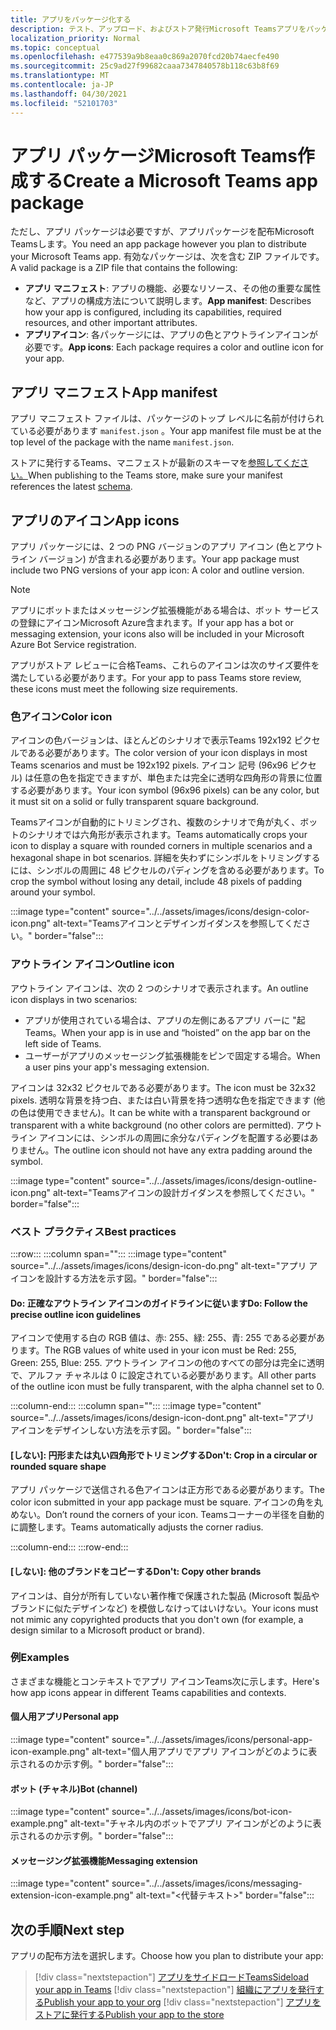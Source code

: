 ```yaml
---
title: アプリをパッケージ化する
description: テスト、アップロード、およびストア発行Microsoft Teamsアプリをパッケージ化する方法について学習します。
localization_priority: Normal
ms.topic: conceptual
ms.openlocfilehash: e477539a9b8eaa0c869a2070fcd20b74aecfe490
ms.sourcegitcommit: 25c9ad27f99682caaa7347840578b118c63b8f69
ms.translationtype: MT
ms.contentlocale: ja-JP
ms.lasthandoff: 04/30/2021
ms.locfileid: "52101703"
---
```

# <a name="create-a-microsoft-teams-app-package"></a><span data-ttu-id="1a534-103">アプリ パッケージMicrosoft Teams作成する</span><span class="sxs-lookup"><span data-stu-id="1a534-103">Create a Microsoft Teams app package</span></span>

<span data-ttu-id="1a534-104">ただし、アプリ パッケージは必要ですが、アプリパッケージを配布Microsoft Teamsします。</span><span class="sxs-lookup"><span data-stu-id="1a534-104">You need an app package however you plan to distribute your Microsoft Teams app.</span></span> <span data-ttu-id="1a534-105">有効なパッケージは、次を含む ZIP ファイルです。</span><span class="sxs-lookup"><span data-stu-id="1a534-105">A valid package is a ZIP file that contains the following:</span></span>

* <span data-ttu-id="1a534-106">**アプリ マニフェスト**: アプリの機能、必要なリソース、その他の重要な属性など、アプリの構成方法について説明します。</span><span class="sxs-lookup"><span data-stu-id="1a534-106">**App manifest**: Describes how your app is configured, including its capabilities, required resources, and other important attributes.</span></span>
* <span data-ttu-id="1a534-107">**アプリアイコン**: 各パッケージには、アプリの色とアウトラインアイコンが必要です。</span><span class="sxs-lookup"><span data-stu-id="1a534-107">**App icons**: Each package requires a color and outline icon for your app.</span></span>

## <a name="app-manifest"></a><span data-ttu-id="1a534-108">アプリ マニフェスト</span><span class="sxs-lookup"><span data-stu-id="1a534-108">App manifest</span></span>

<span data-ttu-id="1a534-109">アプリ マニフェスト ファイルは、パッケージのトップ レベルに名前が付けられている必要があります `manifest.json` 。</span><span class="sxs-lookup"><span data-stu-id="1a534-109">Your app manifest file must be at the top level of the package with the name `manifest.json`.</span></span> 

<span data-ttu-id="1a534-110">ストアに発行するTeams、マニフェストが最新のスキーマを[参照してください。](~/resources/schema/manifest-schema.md)</span><span class="sxs-lookup"><span data-stu-id="1a534-110">When publishing to the Teams store, make sure your manifest references the latest [schema](~/resources/schema/manifest-schema.md).</span></span>

## <a name="app-icons"></a><span data-ttu-id="1a534-111">アプリのアイコン</span><span class="sxs-lookup"><span data-stu-id="1a534-111">App icons</span></span>

<span data-ttu-id="1a534-112">アプリ パッケージには、2 つの PNG バージョンのアプリ アイコン (色とアウトライン バージョン) が含まれる必要があります。</span><span class="sxs-lookup"><span data-stu-id="1a534-112">Your app package must include two PNG versions of your app icon: A color and outline version.</span></span>

> [!Note]
> <span data-ttu-id="1a534-113">アプリにボットまたはメッセージング拡張機能がある場合は、ボット サービスの登録にアイコンMicrosoft Azure含まれます。</span><span class="sxs-lookup"><span data-stu-id="1a534-113">If your app has a bot or messaging extension, your icons also will be included in your Microsoft Azure Bot Service registration.</span></span>

<span data-ttu-id="1a534-114">アプリがストア レビューに合格Teams、これらのアイコンは次のサイズ要件を満たしている必要があります。</span><span class="sxs-lookup"><span data-stu-id="1a534-114">For your app to pass Teams store review, these icons must meet the following size requirements.</span></span>

### <a name="color-icon"></a><span data-ttu-id="1a534-115">色アイコン</span><span class="sxs-lookup"><span data-stu-id="1a534-115">Color icon</span></span>

<span data-ttu-id="1a534-116">アイコンの色バージョンは、ほとんどのシナリオで表示Teams 192x192 ピクセルである必要があります。</span><span class="sxs-lookup"><span data-stu-id="1a534-116">The color version of your icon displays in most Teams scenarios and must be 192x192 pixels.</span></span> <span data-ttu-id="1a534-117">アイコン 記号 (96x96 ピクセル) は任意の色を指定できますが、単色または完全に透明な四角形の背景に位置する必要があります。</span><span class="sxs-lookup"><span data-stu-id="1a534-117">Your icon symbol (96x96 pixels) can be any color, but it must sit on a solid or fully transparent square background.</span></span>

<span data-ttu-id="1a534-118">Teamsアイコンが自動的にトリミングされ、複数のシナリオで角が丸く、ボットのシナリオでは六角形が表示されます。</span><span class="sxs-lookup"><span data-stu-id="1a534-118">Teams automatically crops your icon to display a square with rounded corners in multiple scenarios and a hexagonal shape in bot scenarios.</span></span> <span data-ttu-id="1a534-119">詳細を失わずにシンボルをトリミングするには、シンボルの周囲に 48 ピクセルのパディングを含める必要があります。</span><span class="sxs-lookup"><span data-stu-id="1a534-119">To crop the symbol without losing any detail, include 48 pixels of padding around your symbol.</span></span>

:::image type="content" source="../../assets/images/icons/design-color-icon.png" alt-text="Teamsアイコンとデザインガイダンスを参照してください。" border="false":::

### <a name="outline-icon"></a><span data-ttu-id="1a534-121">アウトライン アイコン</span><span class="sxs-lookup"><span data-stu-id="1a534-121">Outline icon</span></span>

<span data-ttu-id="1a534-122">アウトライン アイコンは、次の 2 つのシナリオで表示されます。</span><span class="sxs-lookup"><span data-stu-id="1a534-122">An outline icon displays in two scenarios:</span></span>

* <span data-ttu-id="1a534-123">アプリが使用されている場合は、アプリの左側にあるアプリ バーに "起Teams。</span><span class="sxs-lookup"><span data-stu-id="1a534-123">When your app is in use and “hoisted” on the app bar on the left side of Teams.</span></span>
* <span data-ttu-id="1a534-124">ユーザーがアプリのメッセージング拡張機能をピンで固定する場合。</span><span class="sxs-lookup"><span data-stu-id="1a534-124">When a user pins your app's messaging extension.</span></span>

<span data-ttu-id="1a534-125">アイコンは 32x32 ピクセルである必要があります。</span><span class="sxs-lookup"><span data-stu-id="1a534-125">The icon must be 32x32 pixels.</span></span> <span data-ttu-id="1a534-126">透明な背景を持つ白、または白い背景を持つ透明な色を指定できます (他の色は使用できません)。</span><span class="sxs-lookup"><span data-stu-id="1a534-126">It can be white with a transparent background or transparent with a white background (no other colors are permitted).</span></span> <span data-ttu-id="1a534-127">アウトライン アイコンには、シンボルの周囲に余分なパディングを配置する必要はありません。</span><span class="sxs-lookup"><span data-stu-id="1a534-127">The outline icon should not have any extra padding around the symbol.</span></span>

:::image type="content" source="../../assets/images/icons/design-outline-icon.png" alt-text="Teamsアイコンの設計ガイダンスを参照してください。" border="false":::

### <a name="best-practices"></a><span data-ttu-id="1a534-129">ベスト プラクティス</span><span class="sxs-lookup"><span data-stu-id="1a534-129">Best practices</span></span>

:::row:::
   :::column span="":::
:::image type="content" source="../../assets/images/icons/design-icon-do.png" alt-text="アプリ アイコンを設計する方法を示す図。" border="false":::

#### <a name="do-follow-the-precise-outline-icon-guidelines"></a><span data-ttu-id="1a534-131">Do: 正確なアウトライン アイコンのガイドラインに従います</span><span class="sxs-lookup"><span data-stu-id="1a534-131">Do: Follow the precise outline icon guidelines</span></span>

<span data-ttu-id="1a534-132">アイコンで使用する白の RGB 値は、赤: 255、緑: 255、青: 255 である必要があります。</span><span class="sxs-lookup"><span data-stu-id="1a534-132">The RGB values of white used in your icon must be Red: 255, Green: 255, Blue: 255.</span></span> <span data-ttu-id="1a534-133">アウトライン アイコンの他のすべての部分は完全に透明で、アルファ チャネルは 0 に設定されている必要があります。</span><span class="sxs-lookup"><span data-stu-id="1a534-133">All other parts of the outline icon must be fully transparent, with the alpha channel set to 0.</span></span>

   :::column-end:::
   :::column span="":::
:::image type="content" source="../../assets/images/icons/design-icon-dont.png" alt-text="アプリ アイコンをデザインしない方法を示す図。" border="false":::

#### <a name="dont-crop-in-a-circular-or-rounded-square-shape"></a><span data-ttu-id="1a534-135">[しない]: 円形または丸い四角形でトリミングする</span><span class="sxs-lookup"><span data-stu-id="1a534-135">Don't: Crop in a circular or rounded square shape</span></span>

<span data-ttu-id="1a534-136">アプリ パッケージで送信される色アイコンは正方形である必要があります。</span><span class="sxs-lookup"><span data-stu-id="1a534-136">The color icon submitted in your app package must be square.</span></span> <span data-ttu-id="1a534-137">アイコンの角を丸めない。</span><span class="sxs-lookup"><span data-stu-id="1a534-137">Don’t round the corners of your icon.</span></span> <span data-ttu-id="1a534-138">Teamsコーナーの半径を自動的に調整します。</span><span class="sxs-lookup"><span data-stu-id="1a534-138">Teams automatically adjusts the corner radius.</span></span>

   :::column-end:::
:::row-end:::

#### <a name="dont-copy-other-brands"></a><span data-ttu-id="1a534-139">[しない]: 他のブランドをコピーする</span><span class="sxs-lookup"><span data-stu-id="1a534-139">Don't: Copy other brands</span></span>

<span data-ttu-id="1a534-140">アイコンは、自分が所有していない著作権で保護された製品 (Microsoft 製品やブランドに似たデザインなど) を模倣しなけってはいけない。</span><span class="sxs-lookup"><span data-stu-id="1a534-140">Your icons must not mimic any copyrighted products that you don't own (for example, a design similar to a Microsoft product or brand).</span></span>

### <a name="examples"></a><span data-ttu-id="1a534-141">例</span><span class="sxs-lookup"><span data-stu-id="1a534-141">Examples</span></span>

<span data-ttu-id="1a534-142">さまざまな機能とコンテキストでアプリ アイコンTeams次に示します。</span><span class="sxs-lookup"><span data-stu-id="1a534-142">Here's how app icons appear in different Teams capabilities and contexts.</span></span>

#### <a name="personal-app"></a><span data-ttu-id="1a534-143">個人用アプリ</span><span class="sxs-lookup"><span data-stu-id="1a534-143">Personal app</span></span>

:::image type="content" source="../../assets/images/icons/personal-app-icon-example.png" alt-text="個人用アプリでアプリ アイコンがどのように表示されるのか示す例。" border="false":::

#### <a name="bot-channel"></a><span data-ttu-id="1a534-145">ボット (チャネル)</span><span class="sxs-lookup"><span data-stu-id="1a534-145">Bot (channel)</span></span>

:::image type="content" source="../../assets/images/icons/bot-icon-example.png" alt-text="チャネル内のボットでアプリ アイコンがどのように表示されるのか示す例。" border="false":::

#### <a name="messaging-extension"></a><span data-ttu-id="1a534-147">メッセージング拡張機能</span><span class="sxs-lookup"><span data-stu-id="1a534-147">Messaging extension</span></span>

:::image type="content" source="../../assets/images/icons/messaging-extension-icon-example.png" alt-text="<代替テキスト>" border="false":::

## <a name="next-step"></a><span data-ttu-id="1a534-149">次の手順</span><span class="sxs-lookup"><span data-stu-id="1a534-149">Next step</span></span>

<span data-ttu-id="1a534-150">アプリの配布方法を選択します。</span><span class="sxs-lookup"><span data-stu-id="1a534-150">Choose how you plan to distribute your app:</span></span>

> [!div class="nextstepaction"]
> [<span data-ttu-id="1a534-151">アプリをサイドロードTeams</span><span class="sxs-lookup"><span data-stu-id="1a534-151">Sideload your app in Teams</span></span>](~/concepts/deploy-and-publish/apps-upload.md)
> [!div class="nextstepaction"]
> [<span data-ttu-id="1a534-152">組織にアプリを発行する</span><span class="sxs-lookup"><span data-stu-id="1a534-152">Publish your app to your org</span></span>](/MicrosoftTeams/tenant-apps-catalog-teams?toc=/microsoftteams/platform/toc.json&bc=/MicrosoftTeams/breadcrumb/toc.json)
> [!div class="nextstepaction"]
> [<span data-ttu-id="1a534-153">アプリをストアに発行する</span><span class="sxs-lookup"><span data-stu-id="1a534-153">Publish your app to the store</span></span>](~/concepts/deploy-and-publish/appsource/publish.md)

